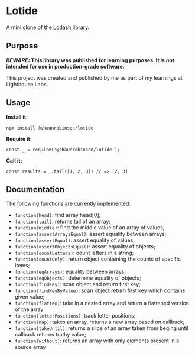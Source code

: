 # Lotide

A mini clone of the [Lodash](https://lodash.com) library.

## Purpose

**_BEWARE:_ This library was published for learning purposes. It is _not_ intended for use in production-grade software.**

This project was created and published by me as part of my learnings at Lighthouse Labs. 

## Usage

**Install it:**

`npm install @shaunrobinson/lotide`

**Require it:**

`const _ = require('@shaunrobinson/lotide');`

**Call it:**

`const results = _.tail([1, 2, 3]) // => [2, 3]`

## Documentation

The following functions are currently implemented:

* `function(head)`: find array head[0];
* `function(tail)`: returns tail of an array;
* `function(middle)`: find the middle value of an array of values;
* `function(assertArraysEqual)`: assert equality between arrays;
* `function(assertEqual)`: assert equality of values;
* `function(assertObjectsEqual)`: assert equality of objects;
* `function(countLetters)`: count letters in a string;
* `function(countOnly)`: return object containing the counts of specific items;
* `function(eqArrays)`: equality between arrays;
* `function(eqObjects)`: determine equality of objects;
* `function(findKey)`: scan object and return first key;
* `function(findKeyByValue)`: scan object return first key which contains given value;
* `function(flatten)`: take in a nested array and return a flattened version of the array;
* `function(letterPositions)`: track letter positions;
* `function(map)`: takes an array, returns a new array based on callback;
* `function(takeUntil)`: returns a slice of an array taken from beging until callback returns truthy value;
* `function(without)`: returns an array with only elements present in a source array